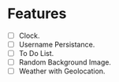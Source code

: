 # Features
- [ ] Clock.
- [ ] Username Persistance.
- [ ] To Do List.
- [ ] Random Background Image.
- [ ] Weather with Geolocation.